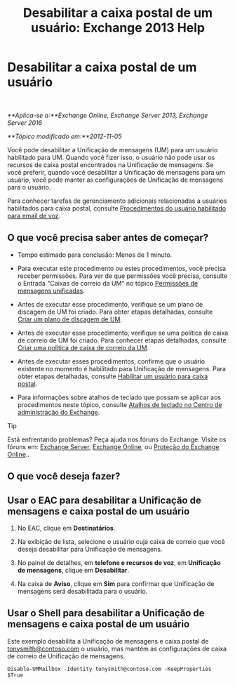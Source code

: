﻿---
title: 'Desabilitar a caixa postal de um usuário: Exchange 2013 Help'
TOCTitle: Desabilitar a caixa postal de um usuário
ms:assetid: cecc9c0d-377d-489e-9db4-d487e9c0b552
ms:mtpsurl: https://technet.microsoft.com/pt-br/library/Bb124691(v=EXCHG.150)
ms:contentKeyID: 50486686
ms.date: 05/22/2018
mtps_version: v=EXCHG.150
ms.translationtype: MT
---

# Desabilitar a caixa postal de um usuário

 

_**Aplica-se a:**Exchange Online, Exchange Server 2013, Exchange Server 2016_

_**Tópico modificado em:**2012-11-05_

Você pode desabilitar a Unificação de mensagens (UM) para um usuário habilitado para UM. Quando você fizer isso, o usuário não pode usar os recursos de caixa postal encontrados na Unificação de mensagens. Se você preferir, quando você desabilitar a Unificação de mensagens para um usuário, você pode manter as configurações de Unificação de mensagens para o usuário.

Para conhecer tarefas de gerenciamento adicionais relacionadas a usuários habilitados para caixa postal, consulte [Procedimentos do usuário habilitado para email de voz](voice-mail-enabled-user-procedures-exchange-2013-help.md).

## O que você precisa saber antes de começar?

  - Tempo estimado para conclusão: Menos de 1 minuto.

  - Para executar este procedimento ou estes procedimentos, você precisa receber permissões. Para ver de que permissões você precisa, consulte o Entrada "Caixas de correio da UM" no tópico [Permissões de mensagens unificadas](unified-messaging-permissions-exchange-2013-help.md).

  - Antes de executar esse procedimento, verifique se um plano de discagem de UM foi criado. Para obter etapas detalhadas, consulte [Criar um plano de discagem de UM](create-a-um-dial-plan-exchange-2013-help.md).

  - Antes de executar esse procedimento, verifique se uma política de caixa de correio de UM foi criado. Para conhecer etapas detalhadas, consulte [Criar uma política de caixa de correio da UM](create-a-um-mailbox-policy-exchange-2013-help.md).

  - Antes de executar esses procedimentos, confirme que o usuário existente no momento é habilitado para Unificação de mensagens. Para obter etapas detalhadas, consulte [Habilitar um usuário para caixa postal](enable-a-user-for-voice-mail-exchange-2013-help.md).

  - Para informações sobre atalhos de teclado que possam se aplicar aos procedimentos neste tópico, consulte [Atalhos de teclado no Centro de administração do Exchange](keyboard-shortcuts-in-the-exchange-admin-center-exchange-online-protection-help.md).


> [!TIP]
> Está enfrentando problemas? Peça ajuda nos fóruns do Exchange. Visite os fóruns em: <A href="https://go.microsoft.com/fwlink/p/?linkid=60612">Exchange Server</A>, <A href="https://go.microsoft.com/fwlink/p/?linkid=267542">Exchange Online</A>, ou <A href="https://go.microsoft.com/fwlink/p/?linkid=285351">Proteção do Exchange Online</A>..



## O que você deseja fazer?

## Usar o EAC para desabilitar a Unificação de mensagens e caixa postal de um usuário

1.  No EAC, clique em **Destinatários**.

2.  Na exibição de lista, selecione o usuário cuja caixa de correio que você deseja desabilitar para Unificação de mensagens.

3.  No painel de detalhes, em **telefone e recursos de voz**, em **Unificação de mensagens**, clique em **Desabilitar**.

4.  Na caixa de **Aviso**, clique em **Sim** para confirmar que Unificação de mensagens será desabilitada para o usuário.

## Usar o Shell para desabilitar a Unificação de mensagens e caixa postal de um usuário

Este exemplo desabilita a Unificação de mensagens e caixa postal de tonysmith@contoso.com o usuário, mas mantém as configurações de caixa de correio de Unificação de mensagens.

    Disable-UMMailbox -Identity tonysmith@contoso.com -KeepProperties $True

